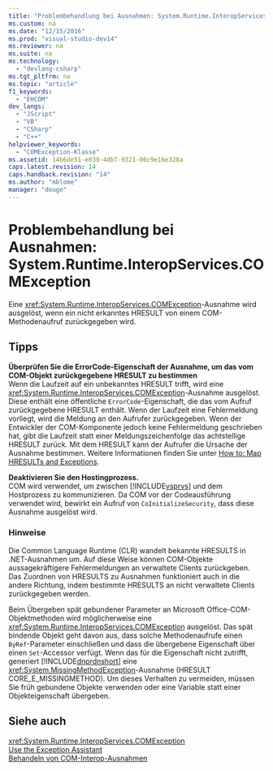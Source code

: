```yaml
---
title: "Problembehandlung bei Ausnahmen: System.Runtime.InteropServices.COMException"
ms.custom: na
ms.date: "12/15/2016"
ms.prod: "visual-studio-dev14"
ms.reviewer: na
ms.suite: na
ms.technology: 
  - "devlang-csharp"
ms.tgt_pltfrm: na
ms.topic: "article"
f1_keywords: 
  - "EHCOM"
dev_langs: 
  - "JScript"
  - "VB"
  - "CSharp"
  - "C++"
helpviewer_keywords: 
  - "COMException-Klasse"
ms.assetid: 14b6de51-e039-4db7-9321-06c9e16e328a
caps.latest.revision: 14
caps.handback.revision: "14"
ms.author: "mblome"
manager: "douge"
---
```

# Problembehandlung bei Ausnahmen: System.Runtime.InteropServices.COMException
Eine <xref:System.Runtime.InteropServices.COMException>\-Ausnahme wird ausgelöst, wenn ein nicht erkanntes HRESULT von einem COM\-Methodenaufruf zurückgegeben wird.  
  
## Tipps  
 **Überprüfen Sie die ErrorCode\-Eigenschaft der Ausnahme, um das vom COM\-Objekt zurückgegebene HRESULT zu bestimmen**  
 Wenn die Laufzeit auf ein unbekanntes HRESULT trifft, wird eine <xref:System.Runtime.InteropServices.COMException>\-Ausnahme ausgelöst. Diese enthält eine öffentliche `ErrorCode`\-Eigenschaft, die das vom Aufruf zurückgegebene HRESULT enthält. Wenn der Laufzeit eine Fehlermeldung vorliegt, wird die Meldung an den Aufrufer zurückgegeben. Wenn der Entwickler der COM\-Komponente jedoch keine Fehlermeldung geschrieben hat, gibt die Laufzeit statt einer Meldungszeichenfolge das achtstellige HRESULT zurück. Mit dem HRESULT kann der Aufrufer die Ursache der Ausnahme bestimmen. Weitere Informationen finden Sie unter [How to: Map HRESULTs and Exceptions](../Topic/How%20to:%20Map%20HRESULTs%20and%20Exceptions.md).  
  
 **Deaktivieren Sie den Hostingprozess.**  
 COM wird verwendet, um zwischen [!INCLUDE[vsprvs](../assembler/masm/includes/vsprvs_md.md)] und dem Hostprozess zu kommunizieren. Da COM vor der Codeausführung verwendet wird, bewirkt ein Aufruf von `CoInitializeSecurity`, dass diese Ausnahme ausgelöst wird.  
  
### Hinweise  
 Die Common Language Runtime \(CLR\) wandelt bekannte HRESULTS in .NET\-Ausnahmen um. Auf diese Weise können COM\-Objekte aussagekräftigere Fehlermeldungen an verwaltete Clients zurückgeben. Das Zuordnen von HRESULTS zu Ausnahmen funktioniert auch in die andere Richtung, indem bestimmte HRESULTS an nicht verwaltete Clients zurückgegeben werden.  
  
 Beim Übergeben spät gebundener Parameter an Microsoft Office\-COM\-Objektmethoden wird möglicherweise eine <xref:System.Runtime.InteropServices.COMException> ausgelöst. Das spät bindende Objekt geht davon aus, dass solche Methodenaufrufe einen `ByRef`\-Parameter einschließen und dass die übergebene Eigenschaft über einen `Set`\-Accessor verfügt. Wenn das für die Eigenschaft nicht zutrifft, generiert [!INCLUDE[dnprdnshort](../error-messages/tool-errors/includes/dnprdnshort_md.md)] eine <xref:System.MissingMethodException>\-Ausnahme \(HRESULT CORE\_E\_MISSINGMETHOD\). Um dieses Verhalten zu vermeiden, müssen Sie früh gebundene Objekte verwenden oder eine Variable statt einer Objekteigenschaft übergeben.  
  
## Siehe auch  
 <xref:System.Runtime.InteropServices.COMException>   
 [Use the Exception Assistant](../Topic/How%20to:%20Use%20the%20Exception%20Assistant.md)   
 [Behandeln von COM\-Interop\-Ausnahmen](../Topic/Handling%20COM%20Interop%20Exceptions.md)